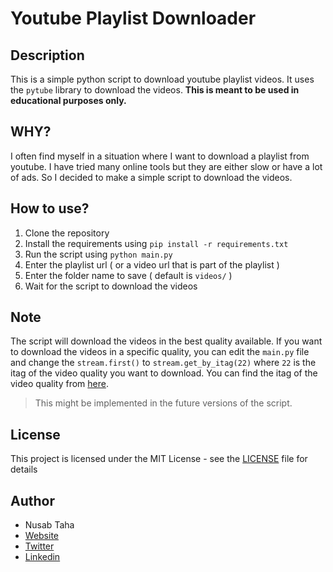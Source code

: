 # Youtube Playlist Downloader

## Description

This is a simple python script to download youtube playlist videos. It uses the `pytube` library to download the videos.
**This is meant to be used in educational purposes only.**

## WHY?

I often find myself in a situation where I want to download a playlist from youtube. I have tried many online tools but they are either slow or have a lot of ads. So I decided to make a simple script to download the videos.

## How to use?

1. Clone the repository
2. Install the requirements using `pip install -r requirements.txt`
3. Run the script using `python main.py`
4. Enter the playlist url ( or a video url that is part of the playlist )
5. Enter the folder name to save ( default is `videos/` )
6. Wait for the script to download the videos

## Note

The script will download the videos in the best quality available. If you want to download the videos in a specific quality, you can edit the `main.py` file and change the `stream.first()` to `stream.get_by_itag(22)` where `22` is the itag of the video quality you want to download. You can find the itag of the video quality from [here](https://gist.github.com/sidneys/7095afe4da4ae58694d128b1034e01e2).

> This might be implemented in the future versions of the script.

## License

This project is licensed under the MIT License - see the [LICENSE](LICENSE) file for details

## Author

- Nusab Taha
- [Website](https://nusab19.pages.dev)
- [Twitter](https://twitter.com/Nusab19)
- [Linkedin](https://linkedin.com/in/NusabTaha)
